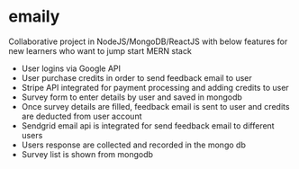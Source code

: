 # emaily

Collaborative project in NodeJS/MongoDB/ReactJS with below features for new learners who want to jump start MERN stack

<ul>
  <li>User logins via Google API</li>
  <li>User purchase credits in order to send feedback email to user</li>
  <li>Stripe API integrated for payment processing and adding credits to user</li>
  <li>Survey form to enter details by user and saved in mongodb</li>
  <li>Once survey details are filled, feedback email is sent to user and credits are deducted from user account</li>
  <li>Sendgrid email api is integrated for send feedback email to different users</li>
  <li>Users response are collected and recorded in the mongo db</li>
  <li>Survey list is shown from mongodb</li>
</ul>







